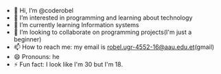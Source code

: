 - 👋 Hi, I’m @coderobel
- 👀 I’m interested in programming and learning about technology
- 🌱 I’m currently learning Information systems
- 💞️ I’m looking to collaborate on programming projects(I'm just a beginner)
- 📫 How to reach me: my email is robel.ugr-4552-16@aau.edu.et(gmail)
- 😄 Pronouns: he
- ⚡ Fun fact: I look like I'm 30 but I'm 18.

<!---
coderobel/coderobel is a ✨ special ✨ repository because its `README.md` (this file) appears on your GitHub profile.
You can click the Preview link to take a look at your changes.
--->
